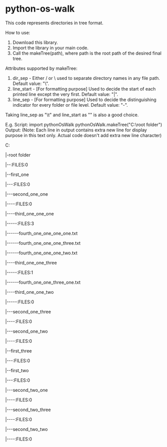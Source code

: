 # python-os-walk
This code represents directories in tree format.

How to use:

1) Download this library.
2) Import the library in your main code.
3) Call the makeTree(path), where path is the root path of the desired final tree.

Attributes supported by makeTree:
1) dir_sep - Either / or \ used to separate directory names in any file path. Default value: "\\".
2) line_start - [For formatting purpose] Used to decide the start of each printed line except the very first. Default value: "|".
3) line_sep - [For formatting purpose] Used to decide the distinguishing indicator for every folder or file level. Default value: "-".

Taking line_sep as "\t" and line_start as "" is also a good choice.

E.g.
Script:
import pythonOsWalk
pythonOsWalk.makeTree("C:\\root folder")
Output: (Note: Each line in output contains extra new line for display purpose in this text only. Actual code doesn't add extra new line character)

C:

|-root folder

|--:FILES:0

|--first_one

|---:FILES:0

|---second_one_one

|----:FILES:0

|----third_one_one_one

|-----:FILES:3

|------fourth_one_one_one_one.txt

|------fourth_one_one_one_three.txt

|------fourth_one_one_one_two.txt

|----third_one_one_three

|-----:FILES:1

|------fourth_one_one_three_one.txt

|----third_one_one_two

|-----:FILES:0

|---second_one_three

|----:FILES:0

|---second_one_two

|----:FILES:0

|--first_three

|---:FILES:0

|--first_two

|---:FILES:0

|---second_two_one

|----:FILES:0

|---second_two_three

|----:FILES:0

|---second_two_two

|----:FILES:0
